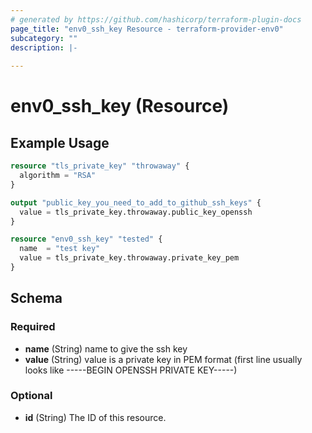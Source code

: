 ```yaml
---
# generated by https://github.com/hashicorp/terraform-plugin-docs
page_title: "env0_ssh_key Resource - terraform-provider-env0"
subcategory: ""
description: |-
  
---
```


# env0_ssh_key (Resource)



## Example Usage

```terraform
resource "tls_private_key" "throwaway" {
  algorithm = "RSA"
}

output "public_key_you_need_to_add_to_github_ssh_keys" {
  value = tls_private_key.throwaway.public_key_openssh
}

resource "env0_ssh_key" "tested" {
  name  = "test key"
  value = tls_private_key.throwaway.private_key_pem
}
```

<!-- schema generated by tfplugindocs -->
## Schema

### Required

- **name** (String) name to give the ssh key
- **value** (String) value is a private key in PEM format (first line usually looks like -----BEGIN OPENSSH PRIVATE KEY-----)

### Optional

- **id** (String) The ID of this resource.


